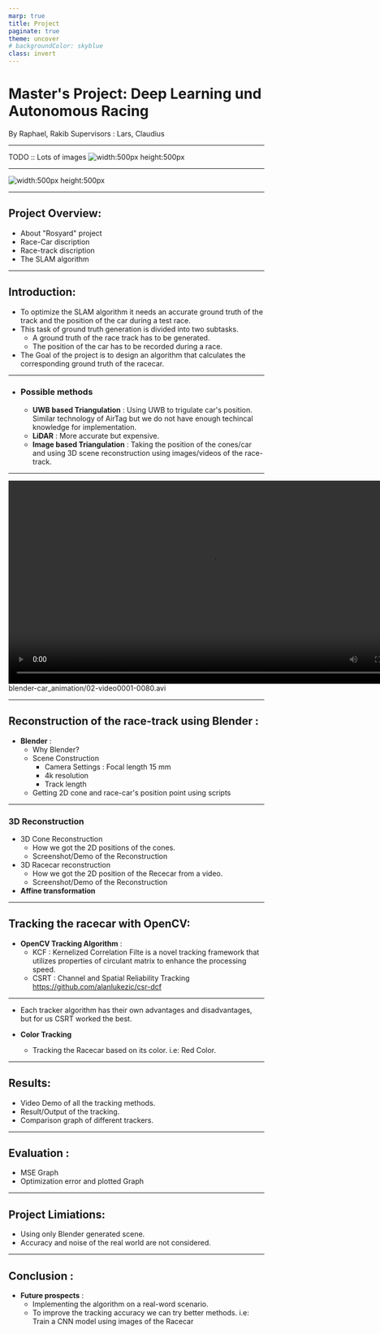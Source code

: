 ```yaml
---
marp: true
title: Project
paginate: true
theme: uncover
# backgroundColor: skyblue
class: invert
---
```


<!-- _paginate: false -->

# Master's Project: Deep Learning und Autonomous Racing

<!-- TODO: add fullnames -->

By Raphael, Rakib
Supervisors : Lars, Claudius

---

TODO :: Lots of images
![width:500px height:500px](race_car2.jpeg) <!-- Setting both lengths -->

---

![width:500px height:500px](race_car.jpeg) <!-- Setting both lengths -->

---

## Project Overview:

- About "Rosyard" project
- Race-Car discription
- Race-track discription
- The SLAM algorithm

---

## Introduction:

- To optimize the SLAM algorithm it needs an accurate ground truth of the track and the position of the car during a test race.
- This task of ground truth generation is divided into two subtasks.
  - A ground truth of the race track has to be generated.
  - The position of the car has to be recorded during a race.
- The Goal of the project is to design an algorithm that calculates the corresponding ground truth of the racecar.

---

- ### Possible methods
  - **UWB based Triangulation** : Using UWB to trigulate car's position. Similar technology of AirTag but we do not have enough techincal knowledge for implementation.
  - **LiDAR** : More accurate but expensive.
  <!-- ADD GPS -> already commercialy available, so no intrest for us, maybe just mention in the talk -->
  - **Image based Triangulation** : Taking the position of the cones/car and using 3D scene reconstruction using images/videos of the race-track.

---

<video controls="controls" width="800" src="blender-car_animation/02-video0001-0080.avi"></video>
blender-car_animation/02-video0001-0080.avi

---

## Reconstruction of the race-track using Blender :

- **Blender** :
  - Why Blender?
  - Scene Construction
    - Camera Settings : Focal length 15 mm
    - 4k resolution
    - Track length
    <!-- - not relevant, better we show the track in a demo Cone size : 15 cm  -->
  - Getting 2D cone and race-car's position point using scripts

---

### 3D Reconstruction

- 3D Cone Reconstruction
  - How we got the 2D positions of the cones.
  - Screenshot/Demo of the Reconstruction
- 3D Racecar reconstruction
  - How we got the 2D position of the Rececar from a video.
  - Screenshot/Demo of the Reconstruction
  <!-- TODO: make this an extra slide and add code -->
- **Affine transformation**

---

## Tracking the racecar with OpenCV:

<!-- TODO: we need to give / research more detail here -->
<!-- TODO: add code, screenrecording -->

- **OpenCV Tracking Algorithm** :
  - KCF : Kernelized Correlation Filte is a novel tracking framework that utilizes properties of circulant matrix to enhance the processing speed.
  - CSRT : Channel and Spatial Reliability Tracking https://github.com/alanlukezic/csr-dcf

---

- Each tracker algorithm has their own advantages and disadvantages, but for us CSRT worked the best.

  <!-- TODO: add code, screenrecording -->

- **Color Tracking**
  - Tracking the Racecar based on its color. i.e: Red Color.

---

## Results:

<!-- TODO: add them to the slides and also add key outcomes, do that after we finished our results -->

- Video Demo of all the tracking methods.
- Result/Output of the tracking.
- Comparison graph of different trackers.

---

<!-- TODO: add them to the slides and also add key outcomes, do that after we finished our results -->

## Evaluation :

- MSE Graph
- Optimization error and plotted Graph

---

## Project Limiations:

- Using only Blender generated scene.
- Accuracy and noise of the real world are not considered.

---

## Conclusion :

- **Future prospects** :
  - Implementing the algorithm on a real-word scenario.
  - To improve the tracking accuracy we can try better methods. i.e: Train a CNN model using images of the Racecar

